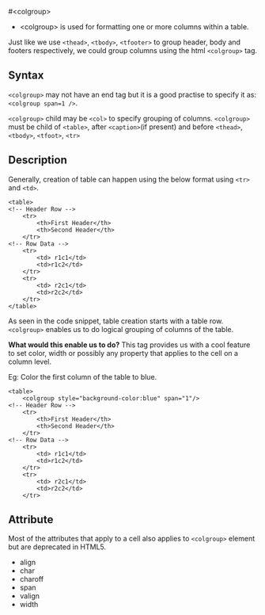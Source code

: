 #&lt;colgroup&gt;

* &lt;colgroup&gt; is used for formatting one or more columns within a table.

Just like we use `<thead>`, `<tbody>`, `<tfooter>` to group header, body and footers respectively, we could group columns using the html `<colgroup>` tag.

## Syntax

 `<colgroup>` may not have an end tag but it is a good practise to specify it as:
 `<colgroup span=1 />`.

`<colgroup>` child may be `<col>` to specify grouping of columns.
`<colgroup>` must be child of `<table>`, after `<caption>`(if present) and before `<thead>`, `<tbody>`, `<tfoot>`, `<tr>`

## Description
Generally, creation of table can happen using the below format using `<tr>` and `<td>`.

```
<table>
<!-- Header Row -->
	<tr>
		<th>First Header</th>
		<th>Second Header</th>
	</tr>
<!-- Row Data -->
	<tr>
		<td> r1c1</td>
		<td>r1c2</td>
	</tr>
	<tr>
		<td> r2c1</td>
		<td>r2c2</td>
	</tr>
</table>

```
As seen in the code snippet, table creation starts with a table row. `<colgroup>` enables us to do logical grouping of columns of the table.

**What would this enable us to do?**
This tag provides us with a cool feature to set color, width or possibly any property that applies to the cell on a column level.

Eg: Color the first column of the table to blue.
```
<table>
	<colgroup style="background-color:blue" span="1"/>
<!-- Header Row -->
	<tr>
		<th>First Header</th>
		<th>Second Header</th>
	</tr>
<!-- Row Data -->
	<tr>
		<td> r1c1</td>
		<td>r1c2</td>
	</tr>
	<tr>
		<td> r2c1</td>
		<td>r2c2</td>
	</tr>
```

## Attribute
Most of the attributes that apply to a cell also applies to `<colgroup>` element but are deprecated in HTML5.
* align
* char
* charoff
* span
* valign
* width